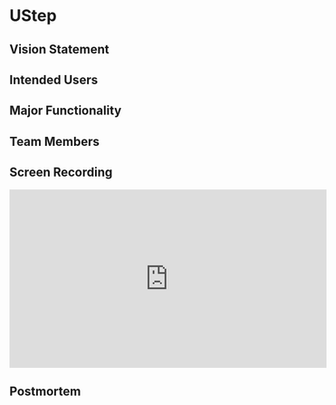 UStep
=========

Vision Statement
---------

Intended Users
---------

Major Functionality
---------------

Team Members
------------

Screen Recording
------

<iframe width="560" height="315" src="https://www.youtube.com/embed/3Lqz4Q15VPA?si=HcHs7v8wngn1wuMJ" title="YouTube video player" frameborder="0" allow="accelerometer; autoplay; clipboard-write; encrypted-media; gyroscope; picture-in-picture; web-share" referrerpolicy="strict-origin-when-cross-origin" allowfullscreen></iframe>

Postmortem 
---------
